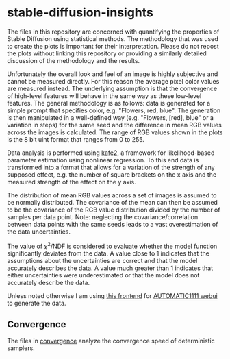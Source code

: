 # stable-diffusion-insights
The files in this repository are concerned with quantifying the properties of Stable Diffusion using statistical methods.
The methodology that was used to create the plots is important for their interpretation.
Please do not repost the plots without linking this repository or providing a similarly detailed discussion of the methodology and the results.

Unfortunately the overall look and feel of an image is highly subjective and cannot be measured directly.
For this reason the average pixel color values are measured instead.
The underlying assumption is that the convergence of high-level features will behave in the same way as these low-level features.
The general methodology is as follows:
data is generated for a simple prompt that specifies color, e.g. "Flowers, red, blue".
The generation is then manipulated in a well-defined way (e.g. "Flowers, [red], blue" or a variation in steps)
for the same seed and the difference in mean RGB values across the images is calculated.
The range of RGB values shown in the plots is the 8 bit uint format that ranges from 0 to 255.

Data analysis is performed using [kafe2](https://github.com/PhiLFitters/kafe2),
a framework for likelihood-based parameter estimation using nonlinear regression.
To this end data is transformed into a format that allows for a variation of the strength of any supposed effect,
e.g. the number of square brackets on the x axis and the measured strength of the effect on the y axis.

The distribution of mean RGB values across a set of images is assumed to be normally distributed.
The covariance of the mean can then be assumed to be the covariance of the RGB value distribution divided by the number of samples per data point.
Note: neglecting the covariance/correlation between data points with the same seeds leads to a vast overestimation of the data uncertainties.

The value of $\chi^2/\mathrm{NDF}$ is considered to evaluate whether the model function significantly deviates from the data.
A value close to 1 indicates that the assumptions about the uncertainties are correct and that the model accurately describes the data.
A value much greater than 1 indicates that either uncertainties were underestimated or that the model does not accurately describe the data.

Unless noted otherwise I am using [this frontend](https://github.com/JohannesGaessler/stable-diffusion-ipython-shell) for [AUTOMATIC1111 webui](https://github.com/AUTOMATIC1111/stable-diffusion-webui) to generate the data.

## Convergence
The files in [convergence](./convergence) analyze the convergence speed of deterministic samplers.
